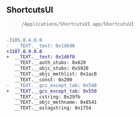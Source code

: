 ## ShortcutsUI

> `/Applications/ShortcutsUI.app/ShortcutsUI`

```diff

-3105.0.4.0.0
-  __TEXT.__text: 0x1d6d0
+3107.0.9.0.0
+  __TEXT.__text: 0x1d6f0
   __TEXT.__auth_stubs: 0x620
   __TEXT.__objc_stubs: 0x5920
   __TEXT.__objc_methlist: 0x1ac0
   __TEXT.__const: 0x200
-  __TEXT.__gcc_except_tab: 0x548
+  __TEXT.__gcc_except_tab: 0x550
   __TEXT.__cstring: 0x29fb
   __TEXT.__objc_methname: 0x8541
   __TEXT.__oslogstring: 0x1754

```

